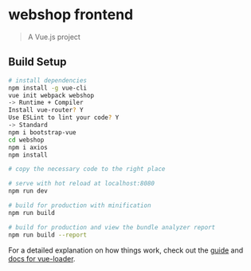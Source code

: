 # webshop frontend

> A Vue.js project

## Build Setup

``` bash
# install dependencies
npm install -g vue-cli
vue init webpack webshop
-> Runtime + Compiler
Install vue-router? Y
Use ESLint to lint your code? Y
-> Standard
npm i bootstrap-vue
cd webshop
npm i axios
npm install

# copy the necessary code to the right place

# serve with hot reload at localhost:8080
npm run dev

# build for production with minification
npm run build

# build for production and view the bundle analyzer report
npm run build --report
```

For a detailed explanation on how things work, check out the [guide](http://vuejs-templates.github.io/webpack/) and [docs for vue-loader](http://vuejs.github.io/vue-loader).
